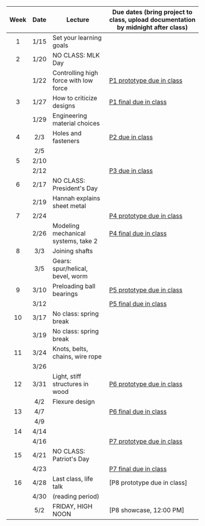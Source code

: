 | Week | Date  | Lecture                                    | Due dates (bring project to class, upload documentation by midnight after class) |
|:----:|:-----:|--------------------------------------------|------------------------------------------------------------------------|
|  1   | 1/15  | Set your learning goals                    |                                                                        |
|  2   | 1/20  | NO CLASS: MLK Day                          |                                                                        |
|      | 1/22  | Controlling high force with low force      | [P1 prototype due in class](https://designforfab.com/logistics/projects/#p1-build-a-mechanical-car-launcher) |
|  3   | 1/27  | How to criticize designs                   | [P1 final due in class](https://designforfab.com/logistics/projects/#p1-build-a-mechanical-car-launcher) |
|      | 1/29  | Engineering material choices               |                                                                        |
|  4   | 2/3   | Holes and fasteners                        | [P2 due in class](https://designforfab.com/logistics/projects/) |
|      | 2/5   |                                            |                                                                        |
|  5   | 2/10  |                                            |                                                                        |
|      | 2/12  |                                            | [P3 due in class](https://designforfab.com/logistics/projects/) |
|  6   | 2/17  | NO CLASS: President's Day                  |                                                                        |
|      | 2/19  | Hannah explains sheet metal                |                                                                        |
|  7   | 2/24  |                                            | [P4 prototype due in class](https://designforfab.com/logistics/projects/) |
|      | 2/26  | Modeling mechanical systems, take 2        | [P4 final due in class](https://designforfab.com/logistics/projects/) |
|  8   | 3/3   | Joining shafts                             |                                                                        |
|      | 3/5   | Gears: spur/helical, bevel, worm           |                                                                        |
|  9   | 3/10  | Preloading ball bearings                   | [P5 prototype due in class](https://designforfab.com/logistics/projects/) |
|      | 3/12  |                                            | [P5 final due in class](https://designforfab.com/logistics/projects/)     |
|  10  | 3/17  | No class: spring break                     |                                                                        |
|      | 3/19  | No class: spring break                     |                                                                        |
|  11  | 3/24  | Knots, belts, chains, wire rope            |                                                                        |
|      | 3/26  |                                            |                                                                        |
|  12  | 3/31  | Light, stiff structures in wood            | [P6 prototype due in class](https://designforfab.com/logistics/projects/) |
|      | 4/2   | Flexure design                             |                                                                        |
|  13  | 4/7   |                                            | [P6 final due in class](https://designforfab.com/logistics/projects/) |
|      | 4/9   |                                            |                                                                        |
|  14  | 4/14  |                                            |                                                                        |
|      | 4/16  |                                            | [P7 prototype due in class](https://designforfab.com/logistics/projects/) |
|  15  | 4/21  | NO CLASS: Patriot's Day                    |                                                                        |
|      | 4/23  |                                            | [P7 final due in class](https://designforfab.com/logistics/projects/) |
|  16  | 4/28  | Last class, life talk                      | [P8 prototype due in class] |
|      | 4/30  | (reading period)                           |                                                                        |
|      | 5/2   | FRIDAY, HIGH NOON                          | [P8 showcase, 12:00 PM]                                                |

